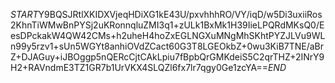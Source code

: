 $START$Y9BQSJRtlXKIDXVjeqHDiXG1kE43U/pxvhhhRO/VY/iqD/w5Di3uxiiRos2KhnTiWMwBnPYSj2uKRonnqluZMI3q1+zULk1BxMk1H39IieLPQRdMKsQ0/EesDPckakW4QW42CMs+h2uheH4hoZxEGLNGXuMNgMhSKhtPYZJLVu9WLn99y5rzv1+sUn5WGYt8anhiOVdZCact60G3T8LGEOkbZ+0wu3KiB7TNE/aBrZ+DJAGuy+iJBOggp5nQERcCjtCAkLpiu7fBpbQrGMKdeiS5C2qrTHZ+2INrY9H2+RAVndmE3TZ1GR7b1UrVKX4SLQZl6fx7lr7qgy0Ge1zcYA==$END$